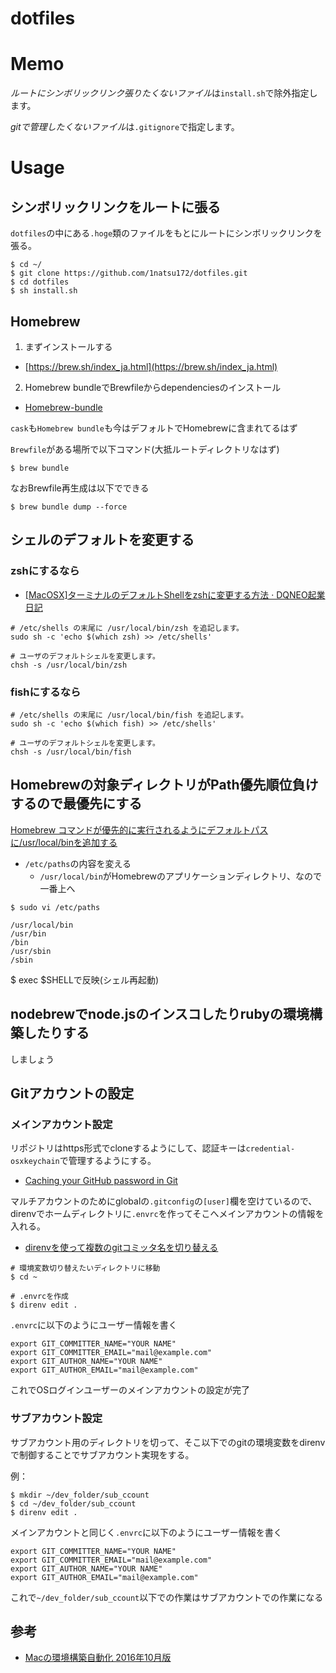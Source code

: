 # dotfiles

# Memo

*ルートにシンボリックリンク張りたくないファイル*は`install.sh`で除外指定します。

*gitで管理したくないファイル*は`.gitignore`で指定します。

# Usage

## シンボリックリンクをルートに張る

`dotfiles`の中にある`.hoge`類のファイルをもとにルートにシンボリックリンクを張る。

```
$ cd ~/
$ git clone https://github.com/1natsu172/dotfiles.git
$ cd dotfiles
$ sh install.sh
```
## Homebrew
1. まずインストールする

* [https://brew.sh/index_ja.html](https://brew.sh/index_ja.html)

2. Homebrew bundleでBrewfileからdependenciesのインストール

* [Homebrew-bundle](https://github.com/Homebrew/homebrew-bundle)

`cask`も`Homebrew bundle`も今はデフォルトでHomebrewに含まれてるはず

`Brewfile`がある場所で以下コマンド(大抵ルートディレクトリなはず)

```
$ brew bundle
```

なおBrewfile再生成は以下でできる

```
$ brew bundle dump --force
```

## シェルのデフォルトを変更する

### zshにするなら

* [[MacOSX]ターミナルのデフォルトShellをzshに変更する方法 &middot; DQNEO起業日記](http://dqn.sakusakutto.jp/2014/05/macosx_shell_chsh_zsh.html)

```
# /etc/shells の末尾に /usr/local/bin/zsh を追記します。
sudo sh -c 'echo $(which zsh) >> /etc/shells'

# ユーザのデフォルトシェルを変更します。
chsh -s /usr/local/bin/zsh
```

### fishにするなら

```
# /etc/shells の末尾に /usr/local/bin/fish を追記します。
sudo sh -c 'echo $(which fish) >> /etc/shells'

# ユーザのデフォルトシェルを変更します。
chsh -s /usr/local/bin/fish
```

## Homebrewの対象ディレクトリがPath優先順位負けするので最優先にする

[Homebrew コマンドが優先的に実行されるようにデフォルトパスに/usr/local/binを追加する](https://qiita.com/n-oshiro/items/3c571a4fcdb023b1fe77)

* `/etc/paths`の内容を変える
  * `/usr/local/bin`がHomebrewのアプリケーションディレクトリ、なので一番上へ

```
$ sudo vi /etc/paths
```

```/etc/paths
/usr/local/bin
/usr/bin
/bin
/usr/sbin
/sbin
```

$ exec $SHELLで反映(シェル再起動)


## nodebrewでnode.jsのインスコしたりrubyの環境構築したりする

しましょう

## Gitアカウントの設定

### メインアカウント設定
リポジトリはhttps形式でcloneするようにして、認証キーは`credential-osxkeychain`で管理するようにする。

* [Caching your GitHub password in Git](https://help.github.com/articles/caching-your-github-password-in-git/)

マルチアカウントのためにglobalの`.gitconfig`の`[user]`欄を空けているので、direnvでホームディレクトリに`.envrc`を作ってそこへメインアカウントの情報を入れる。

* [direnvを使って複数のgitコミッタ名を切り替える](http://blog.manaten.net/entry/direnv_git_account)

```
# 環境変数切り替えたいディレクトリに移動
$ cd ~

# .envrcを作成
$ direnv edit .
```

`.envrc`に以下のようにユーザー情報を書く

```
export GIT_COMMITTER_NAME="YOUR NAME"
export GIT_COMMITTER_EMAIL="mail@example.com"
export GIT_AUTHOR_NAME="YOUR NAME"
export GIT_AUTHOR_EMAIL="mail@example.com"
```

これでOSログインユーザーのメインアカウントの設定が完了

### サブアカウント設定

サブアカウント用のディレクトリを切って、そこ以下でのgitの環境変数をdirenvで制御することでサブアカウント実現をする。

例：

```
$ mkdir ~/dev_folder/sub_ccount
$ cd ~/dev_folder/sub_ccount
$ direnv edit .
```

メインアカウントと同じく`.envrc`に以下のようにユーザー情報を書く

```
export GIT_COMMITTER_NAME="YOUR NAME"
export GIT_COMMITTER_EMAIL="mail@example.com"
export GIT_AUTHOR_NAME="YOUR NAME"
export GIT_AUTHOR_EMAIL="mail@example.com"
```

これで`~/dev_folder/sub_ccount`以下での作業はサブアカウントでの作業になる

## 参考

* [Macの環境構築自動化 2016年10月版](http://jnst.hateblo.jp/entry/2016/09/30/051636)
